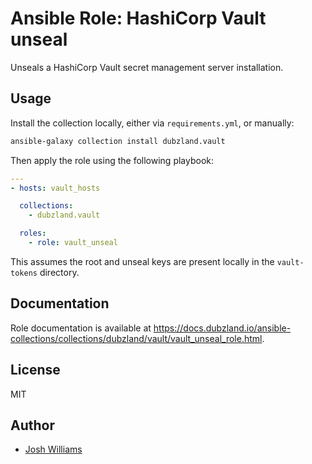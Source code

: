# Ansible Role: HashiCorp Vault unseal

Unseals a HashiCorp Vault secret management server installation.

## Usage

Install the collection locally, either via `requirements.yml`, or manually:

```bash
ansible-galaxy collection install dubzland.vault
```

Then apply the role using the following playbook:

```yaml
---
- hosts: vault_hosts

  collections:
    - dubzland.vault

  roles:
    - role: vault_unseal
```

This assumes the root and unseal keys are present locally in the `vault-tokens`
directory.

## Documentation

Role documentation is available at <https://docs.dubzland.io/ansible-collections/collections/dubzland/vault/vault_unseal_role.html>.

## License

MIT

## Author

- [Josh Williams](https://dubzland.com)
